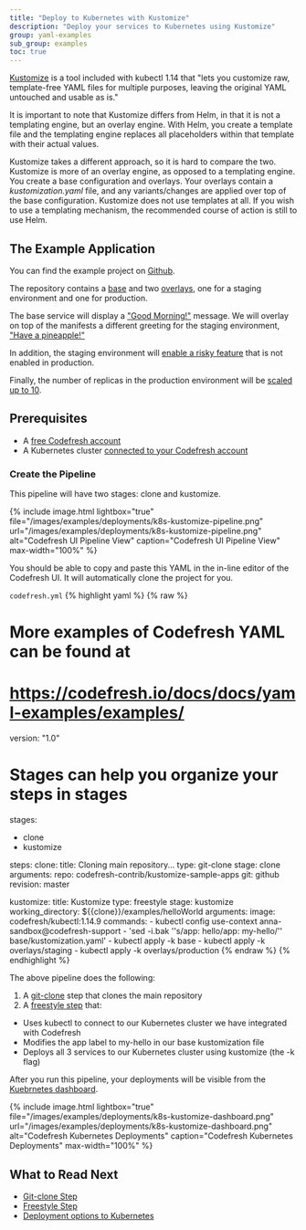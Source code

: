 ```yaml
---
title: "Deploy to Kubernetes with Kustomize"
description: "Deploy your services to Kubernetes using Kustomize"
group: yaml-examples
sub_group: examples
toc: true
---
```


[Kustomize](https://kustomize.io) is a tool included with kubectl 1.14 that "lets you customize raw, template-free YAML files for multiple purposes, leaving the original YAML untouched and usable as is."

It is important to note that Kustomize differs from Helm, in that it is not a templating engine, but an overlay engine.  With Helm, you create a template file and the templating engine replaces all placeholders within that template with their actual values.  

Kustomize takes a different approach, so it is hard to compare the two.  Kustomize is more of an overlay engine, as opposed to a templating engine.  You create a base configuration and overlays.  Your overlays contain a *kustomization.yaml* file, and any variants/changes are applied over top of the base configuration.  Kustomize does not use templates at all.  If you wish to use a templating mechanism, the recommended course of action is still to use Helm.

## The Example Application

You can find the example project on [Github](https://github.com/codefresh-contrib/kustomize-sample-apps/tree/master/examples/helloWorld).

The repository contains a [base](https://github.com/codefresh-contrib/kustomize-sample-apps/blob/master/docs/glossary.md#base) and two [overlays](https://github.com/codefresh-contrib/kustomize-sample-apps/blob/master/docs/glossary.md#overlay), one for a staging environment and one for production.

The base service will display a ["Good Morning!"](https://github.com/codefresh-contrib/kustomize-sample-apps/blob/6dd378db22b0e8e671159fafbe8c12145512acf8/examples/helloWorld/base/configMap.yaml#L6) message.  We will overlay on top of the manifests a different greeting for the staging environment, ["Have a pineapple!"](https://github.com/codefresh-contrib/kustomize-sample-apps/blob/6dd378db22b0e8e671159fafbe8c12145512acf8/examples/helloWorld/overlays/staging/map.yaml#L6)

In addition, the staging environment will [enable a risky feature](https://github.com/codefresh-contrib/kustomize-sample-apps/blob/6dd378db22b0e8e671159fafbe8c12145512acf8/examples/helloWorld/overlays/staging/map.yaml#L7) that is not enabled in production.

Finally, the number of replicas in the production environment will be [scaled up to 10](https://github.com/codefresh-contrib/kustomize-sample-apps/blob/6dd378db22b0e8e671159fafbe8c12145512acf8/examples/helloWorld/overlays/production/deployment.yaml#L6). 

## Prerequisites

- A [free Codefresh account](https://codefresh.io/docs/docs/getting-started/create-a-codefresh-account/)
- A Kubernetes cluster [connected to your Codefresh account]({{site.baeurl}}/docs/deploy-to-kubernetes/add-kubernetes-cluster/)

### Create the Pipeline 

This pipeline will have two stages: clone and kustomize.

{% include image.html 
lightbox="true" 
file="/images/examples/deployments/k8s-kustomize-pipeline.png" 
url="/images/examples/deployments/k8s-kustomize-pipeline.png" 
alt="Codefresh UI Pipeline View"
caption="Codefresh UI Pipeline View"
max-width="100%" 
%}

You should be able to copy and paste this YAML in the in-line editor of the Codefresh UI.  It will automatically clone the project for you.

`codefresh.yml`
{% highlight yaml %}
{% raw %}
# More examples of Codefresh YAML can be found at
# https://codefresh.io/docs/docs/yaml-examples/examples/

version: "1.0"
# Stages can help you organize your steps in stages

stages:
  - clone
  - kustomize

steps:
  clone:
    title: Cloning main repository...
    type: git-clone
    stage: clone
    arguments:
      repo: codefresh-contrib/kustomize-sample-apps
      git: github
      revision: master

  kustomize:
    title: Kustomize
    type: freestyle
    stage: kustomize
    working_directory: ${{clone}}/examples/helloWorld
    arguments:
      image: codefresh/kubectl:1.14.9
      commands:
        - kubectl config use-context anna-sandbox@codefresh-support
        - 'sed -i.bak ''s/app: hello/app: my-hello/'' base/kustomization.yaml'
        - kubectl apply -k base
        - kubectl apply -k overlays/staging
        - kubectl apply -k overlays/production
{% endraw %}
{% endhighlight %}

The above pipeline does the following:

1. A [git-clone]({{site.baseurl}}/docs/codefresh-yaml/steps/git-clone/) step that clones the main repository
2. A [freestyle step]({{site.baseurl}}/docs/codefresh-yaml/steps/freestyle/) that:
  - Uses kubectl to connect to our Kubernetes cluster we have integrated with Codefresh
  - Modifies the app label to my-hello in our base kustomization file
  - Deploys all 3 services to our Kubernetes cluster using kustomize (the -k flag)
  
After you run this pipeline, your deployments will be visible from the [Kuebrnetes dashboard]({{site.baseurl}}/docs/deploy-to-kubernetes/manage-kubernetes/#accessing-the-kubernetes-dashboard).

{% include image.html 
lightbox="true" 
file="/images/examples/deployments/k8s-kustomize-dashboard.png" 
url="/images/examples/deployments/k8s-kustomize-dashboard.png" 
alt="Codefresh Kubernetes Deployments"
caption="Codefresh Kubernetes Deployments"
max-width="100%" 
%}

## What to Read Next

- [Git-clone Step]({{site.baseurl}}/docs/codefresh-yaml/steps/git-clone/)
- [Freestyle Step]({{site.baseurl}}/docs/codefresh-yaml/steps/freestyle/)
- [Deployment options to Kubernetes]({{site.baseurl}}/docs/deploy-to-kubernetes/deployment-options-to-kubernetes)
